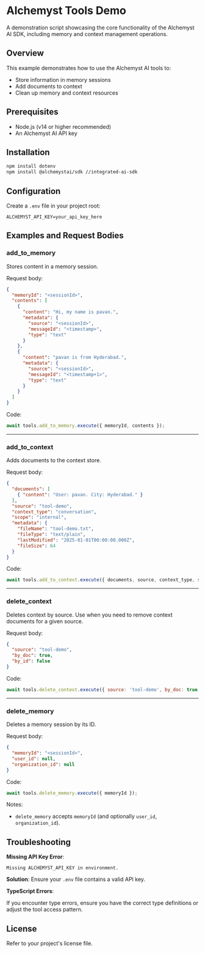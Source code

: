 # Alchemyst Tools Demo

A demonstration script showcasing the core functionality of the Alchemyst AI SDK, including memory and context management operations.

## Overview

This example demonstrates how to use the Alchemyst AI tools to:

- Store information in memory sessions
- Add documents to context
- Clean up memory and context resources

## Prerequisites

- Node.js (v14 or higher recommended)
- An Alchemyst AI API key

## Installation

```bash
npm install dotenv
npm install @alchemystai/sdk //integrated-ai-sdk 
```

## Configuration

Create a `.env` file in your project root:

```env
ALCHEMYST_API_KEY=your_api_key_here
```


## Examples and Request Bodies

### add_to_memory

Stores content in a memory session.

Request body:

```json
{
  "memoryId": "<sessionId>",
  "contents": [
    {
      "content": "Hi, my name is pavan.",
      "metadata": {
        "source": "<sessionId>",
        "messageId": "<timestamp>",
        "type": "text"
      }
    },
    {
      "content": "pavan is from Hyderabad.",
      "metadata": {
        "source": "<sessionId>",
        "messageId": "<timestamp+1>",
        "type": "text"
      }
    }
  ]
}
```

Code:

```javascript
await tools.add_to_memory.execute({ memoryId, contents });
```

---

### add_to_context

Adds documents to the context store.

Request body:

```json
{
  "documents": [
    { "content": "User: pavan. City: Hyderabad." }
  ],
  "source": "tool-demo",
  "context_type": "conversation",
  "scope": "internal",
  "metadata": {
    "fileName": "tool-demo.txt",
    "fileType": "text/plain",
    "lastModified": "2025-01-01T00:00:00.000Z",
    "fileSize": 64
  }
}
```

Code:

```javascript
await tools.add_to_context.execute({ documents, source, context_type, scope, metadata });
```

---

### delete_context

Deletes context by source. Use when you need to remove context documents for a given source.

Request body:

```json
{
  "source": "tool-demo",
  "by_doc": true,
  "by_id": false
}
```

Code:

```javascript
await tools.delete_context.execute({ source: 'tool-demo', by_doc: true, by_id: false });
```

---

### delete_memory

Deletes a memory session by its ID.

Request body:

```json
{
  "memoryId": "<sessionId>",
  "user_id": null,
  "organization_id": null
}
```

Code:

```javascript
await tools.delete_memory.execute({ memoryId });
```

Notes:
- `delete_memory` accepts `memoryId` (and optionally `user_id`, `organization_id`).

## Troubleshooting

**Missing API Key Error**:

```
Missing ALCHEMYST_API_KEY in environment.
```

**Solution**: Ensure your `.env` file contains a valid API key.

**TypeScript Errors**:

If you encounter type errors, ensure you have the correct type definitions or adjust the tool access pattern.

## License

Refer to your project's license file.